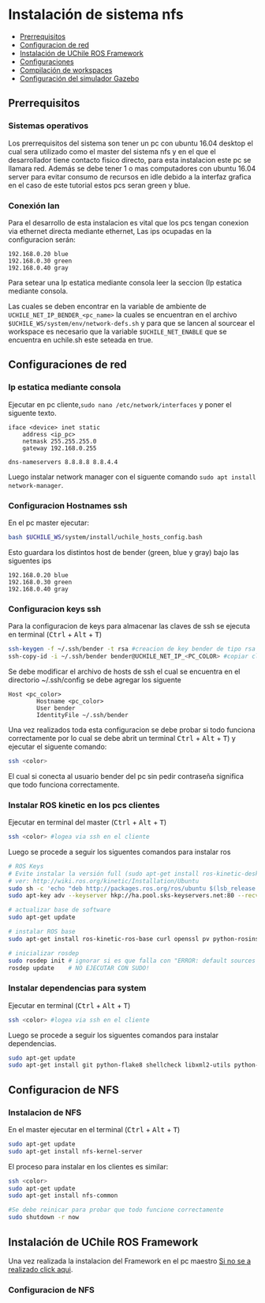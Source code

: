 # Instalación de sistema nfs


* [Prerrequisitos](#Prerrequisitos)
* [Configuracion de red](#Configuracion-de-red)
* [Instalación de UChile ROS Framework](#instalación-de-uchile-ros-framework)
* [Configuraciones](#configuraciones)
* [Compilación de workspaces](#compilación-de-workspaces)
* [Configuración del simulador Gazebo](#configuración-del-simulador-gazebo)

## Prerrequisitos

### Sistemas operativos

Los prerrequisitos del sistema son tener un pc con ubuntu 16.04 desktop el cual sera utilizado como el master del sistema nfs y en el que el desarrollador tiene contacto fisico directo, para esta instalacion este pc se llamara red. Además se debe tener 1 o mas computadores con ubuntu 16.04 server para evitar consumo de recursos en idle debido a la interfaz grafica en el caso de este tutorial estos pcs seran green y blue.

### Conexión lan
Para el desarrollo de esta instalacion es vital que los pcs tengan conexion via ethernet directa mediante ethernet, Las ips ocupadas en la configuracion serán:
```text
192.168.0.20 blue
192.168.0.30 green
192.168.0.40 gray
```
Para setear una Ip estatica mediante consola leer la seccion (Ip estatica mediante consola.

Las cuales se deben encontrar en la variable de ambiente de ``UCHILE_NET_IP_BENDER_<pc_name>`` la cuales se encuentran en el archivo ``$UCHILE_WS/system/env/network-defs.sh`` y para que se lancen al sourcear el workspace es necesario que la variable ``$UCHILE_NET_ENABLE`` que se encuentra en uchile.sh este seteada en true. 


## Configuraciones de red

### Ip estatica mediante consola

Ejecutar en pc cliente,`sudo nano /etc/network/interfaces` y poner el siguente texto.
```text
iface <device> inet static
	address <ip_pc>
	netmask 255.255.255.0
	gateway 192.168.0.255

dns-nameservers 8.8.8.8 8.8.4.4

```
Luego instalar network manager con el siguente comando `sudo apt install network-manager`.

### Configuracion Hostnames ssh
En el pc master ejecutar:
```bash
bash $UCHILE_WS/system/install/uchile_hosts_config.bash
```
Esto guardara los distintos host de bender (green, blue y gray) bajo las siguentes ips
```text
192.168.0.20 blue
192.168.0.30 green
192.168.0.40 gray
```

### Configuracion keys ssh
Para la configuracion de keys para almacenar las claves de ssh se ejecuta en terminal (<kbd>Ctrl</kbd> + <kbd>Alt</kbd> + <kbd>T</kbd>)
```bash
ssh-keygen -f ~/.ssh/bender -t rsa #creacion de key bender de tipo rsa
ssh-copy-id -i ~/.ssh/bender bender@UCHILE_NET_IP_<PC_COLOR> #copiar clave de la maquina remota en la key bender.
```
Se debe modificar el archivo de hosts de ssh el cual se encuentra en el directorio  ~/.ssh/config se debe agregar los siguente
```text
Host <pc_color>
        Hostname <pc_color>
        User bender
        IdentityFile ~/.ssh/bender
```
Una vez realizados toda esta configuracion se debe probar si todo funciona correctamente por lo cual se debe abrit un terminal <kbd>Ctrl</kbd> + <kbd>Alt</kbd> + <kbd>T</kbd>) y ejecutar el siguente comando:
```bash
ssh <color>
```
El cual si conecta al usuario bender del pc <color> sin pedir contraseña significa que todo funciona correctamente.

### Instalar ROS kinetic en los pcs clientes

Ejecutar en terminal del master (<kbd>Ctrl</kbd> + <kbd>Alt</kbd> + <kbd>T</kbd>)

```bash
ssh <color> #logea via ssh en el cliente
```
Luego se procede a seguir los siguentes comandos para instalar ros

```bash
# ROS Keys
# Evite instalar la versión full (sudo apt-get install ros-kinetic-desktop-full) o alguna de las otras variantes.
# ver: http://wiki.ros.org/kinetic/Installation/Ubuntu
sudo sh -c 'echo "deb http://packages.ros.org/ros/ubuntu $(lsb_release -sc) main" > /etc/apt/sources.list.d/ros-latest.list'
sudo apt-key adv --keyserver hkp://ha.pool.sks-keyservers.net:80 --recv-key 421C365BD9FF1F717815A3895523BAEEB01FA116

# actualizar base de software
sudo apt-get update

# instalar ROS base
sudo apt-get install ros-kinetic-ros-base curl openssl pv python-rosinstall python-pip python-rosdep

# inicializar rosdep
sudo rosdep init # ignorar si es que falla con "ERROR: default sources list file already exists:..."
rosdep update    # NO EJECUTAR CON SUDO!
```

### Instalar dependencias para system

Ejecutar en terminal (<kbd>Ctrl</kbd> + <kbd>Alt</kbd> + <kbd>T</kbd>)

```bash
ssh <color> #logea via ssh en el cliente
```
Luego se procede a seguir los siguentes comandos para instalar dependencias.

```bash
sudo apt-get update
sudo apt-get install git python-flake8 shellcheck libxml2-utils python-yaml cppcheck curl openssl pv python-rosinstall python-pip openssh-client python-termcolor openssh-server python-rosdep
```
## Configuracion de NFS

### Instalacion de NFS
En el master ejecutar en el terminal (<kbd>Ctrl</kbd> + <kbd>Alt</kbd> + <kbd>T</kbd>)

```bash
sudo apt-get update
sudo apt-get install nfs-kernel-server
```
El proceso para instalar en los clientes es similar: 
```bash
ssh <color>
sudo apt-get update
sudo apt-get install nfs-common

#Se debe reinicar para probar que todo funcione correctamente
sudo shutdown -r now
```


## Instalación de UChile ROS Framework
Una vez realizada la instalacion del Framework en el pc maestro [Si no se a realizado click aqui](https://github.com/uchile-robotics/uchile_system/blob/develop/doc/description.md).

### Configuracion de NFS
